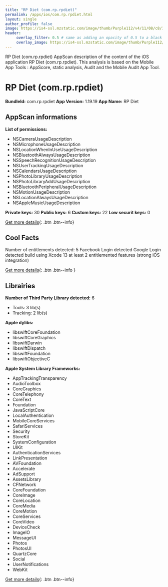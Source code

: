 ```yaml
---
title: "RP Diet (com.rp.rpdiet)"
permalink: /apps/ios/com.rp.rpdiet.html
layout: single
author_profile: false
image: https://is4-ssl.mzstatic.com/image/thumb/Purple112/v4/11/08/c8/1108c8ba-7264-7e0c-b650-69320f525d1e/AppIcon-0-0-1x_U007emarketing-0-0-0-5-0-0-sRGB-0-0-0-GLES2_U002c0-512MB-85-220-0-0.png/512x512bb.jpg
header: 
     overlay_filter: 0.5 # same as adding an opacity of 0.5 to a black background
     overlay_image: https://is4-ssl.mzstatic.com/image/thumb/Purple112/v4/11/08/c8/1108c8ba-7264-7e0c-b650-69320f525d1e/AppIcon-0-0-1x_U007emarketing-0-0-0-5-0-0-sRGB-0-0-0-GLES2_U002c0-512MB-85-220-0-0.png/512x512bb.jpg
---
```

RP Diet (com.rp.rpdiet) AppScan description of the content of the iOS application RP Diet (com.rp.rpdiet). This analysis is based on the Mobile App Tools : AppScore, static analysis, Audit and the Mobile Audit App Tool.

# RP Diet (com.rp.rpdiet)

**BundleId:** com.rp.rpdiet
**App Version:** 1.19.19
**App Name:** RP Diet


## AppScan informations 

**List of permissions:** 
- NSCameraUsageDescription
- NSMicrophoneUsageDescription
- NSLocationWhenInUseUsageDescription
- NSBluetoothAlwaysUsageDescription
- NSSpeechRecognitionUsageDescription
- NSUserTrackingUsageDescription
- NSCalendarsUsageDescription
- NSPhotoLibraryUsageDescription
- NSPhotoLibraryAddUsageDescription
- NSBluetoothPeripheralUsageDescription
- NSMotionUsageDescription
- NSLocationAlwaysUsageDescription
- NSAppleMusicUsageDescription
  
  
**Private keys:** 30
**Public keys:** 6
**Custom keys:** 22
**Low securit keys:** 0
  
[Get more details](/pricing.html){: .btn .btn--info}

## Cool Facts

Number of entitlements detected: 5
Facebook Login detected
Google Login detected
build using Xcode 13
at least 2 entitlemented features (strong iOS integration)
  
[Get more details](/pricing.html){: .btn .btn--info }

## Librairies 
**Number of Third Party Library detected:** 6
- Tools: 3 lib(s)
- Tracking: 2 lib(s)


**Apple dylibs:**
- libswiftCoreFoundation
- libswiftCoreGraphics
- libswiftDarwin
- libswiftDispatch
- libswiftFoundation
- libswiftObjectiveC


**Apple System Library Frameworks:**
- AppTrackingTransparency
- AudioToolbox
- CoreGraphics
- CoreTelephony
- CoreText
- Foundation
- JavaScriptCore
- LocalAuthentication
- MobileCoreServices
- SafariServices
- Security
- StoreKit
- SystemConfiguration
- UIKit
- AuthenticationServices
- LinkPresentation
- AVFoundation
- Accelerate
- AdSupport
- AssetsLibrary
- CFNetwork
- CoreFoundation
- CoreImage
- CoreLocation
- CoreMedia
- CoreMotion
- CoreServices
- CoreVideo
- DeviceCheck
- ImageIO
- MessageUI
- Photos
- PhotosUI
- QuartzCore
- Social
- UserNotifications
- WebKit


  
[Get more details](/pricing.html){: .btn .btn--info}

